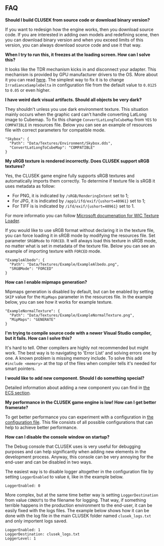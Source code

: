 ## FAQ

**Should I build CLUSEK from source code or download binary version?**

If you want to redesign how the engine works, then you download source code. If you are interested in adding own models and redefining scene, then you can download binary version and when you exceed limits of this version, you can always download source code and use it that way.

**When I try to run this, it freezes at the loading screen. How can I solve this?**

It looks like the TDR mechanism kicks in and disconnect your adapter. This mechanism is provided by GPU manufacturer drivers to the OS. More about it you can read [here](https://docs.nvidia.com/gameworks/content/developertools/desktop/timeout_detection_recovery.htm). The simplest way to fix it is to change `IrradianceSampleDelta` in configuration file from the default value to `0.0125` to `0.05` or even higher.

**I have weird dark visual artifacts. Should all objects be very dark?**

They shouldn't unless you use dark environment texture. This situation mainly occurs when the graphic card can't handle converting LatLong image to Cubemap. To fix this change `ConvertLatLongToCubeMap` from `YES` to `COMPATIBLE` in resources file. Below you can see an example of resources file with correct parameters for compatible mode.

```
"Skybox": {
  "Path": "Data/Textures/Environment/Skybox.dds",
  "ConvertLatLongToCubeMap": "COMPATIBLE"
}
```

**My sRGB texture is rendered incorrectly. Does CLUSEK support sRGB textures?**

Yes, the CLUSEK game engine fully supports sRGB textures and automatically imports them correctly. To determine if texture file is sRGB it uses metadata as follow:

* For PNG, it is indicated by `/sRGB/RenderingIntent` set to 1;
* For JPG, it is indicated by `/app1/ifd/exif/{ushort=40961}` set to 1;
* For TIFF is is indicated by `/ifd/exif/{ushort=40961}` set to 1.

For more informatio you can follow [Microsoft documenation for WIC Texture Loader](https://github.com/Microsoft/DirectXTK/wiki/WICTextureLoader). 

If you would like to use sRGB format without declaring it in the texture file, you can force loading it in sRGB mode by modifying the resources file. Set parameter `SRGBMode` to `FORCED`. It will always load this texture in sRGB mode, no matter what is set in metadata of the texture file. Below you can see an example of importing texture with `FORCED` mode.

```
"ExampleAlbedo": {
  "Path": "Data/Textures/Example/ExampleAlbedo.png",
  "SRGBMode": "FORCED"
}
```

**How can I enable mipmaps generation?**

Mipmaps generation is disabled by default, but can be enabled by setting `SKIP` value for the `MipMaps` parameter in the resources file. In the example below, you can see how it works for example texture.

```
"ExampleNormalTexture": {
  "Path": "Data/Textures/Example/ExampleNormalTexture.png",
  "MipMaps": "GENERATE"
}
```

**I'm trying to compile source code with a newer Visual Studio compiler, but it fails. How can I solve this?**

It's hard to tell. Other compilers are highly not recommended but might work. The best way is to navigating to 'Error List' and solving errors one by one. A known problem is missing memory include. To solve this add ``#include <memory>`` at the top of the files when compiler tells it's needed for smart pointers.

**I would like to add new component. Should I do something special?**

Detailed information about adding a new component you can find in [the ECS section](./ecs.md).

**My performance in the CLUSEK game engine is low! How can I get better framerate?**

To get better performance you can experiment with a configuration in [the configuration file](../bin/Data/EngineSettings.cfg). This file consists of all possible configurations that can help to achieve better performance.

**How can I disable the console window on startup?**


The Debug console that CLUSEK uses is very useful for debugging purposes and can help significantly when adding new elements in the development process. Anyway, this console can be very annoying for the end-user and can be disabled in two ways.

The easiest way is to disable logger altogether in the configuration file by setting `LoggerEnabled` to value `0`, like in the example below.

```
LoggerEnabled: 0
```

More complex, but at the same time better way is setting `LoggerDestination` from value `CONOUT$` to the filename for logging. That way, if something terrible happens in the production environment to the end-user, it can be easily fixed with the logs files. The example below shows how it can be done with the log file in the main CLUSEK folder named `clusek_logs.txt` and only importent logs saved.

```
LoggerEnabled: 1
LoggerDestination: clusek_logs.txt
LoggerLevel: 1
```